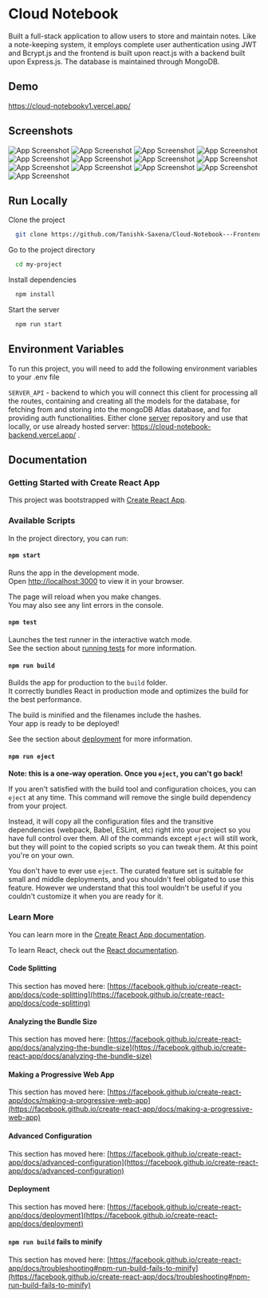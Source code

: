 
# Cloud Notebook

Built a full-stack application to allow users to store and maintain notes. Like a note-keeping system, it employs complete
user authentication using JWT and Bcrypt.js and the frontend is built upon react.js with a backend built upon Express.js.
The database is maintained through MongoDB.

## Demo

https://cloud-notebookv1.vercel.app/


## Screenshots

![App Screenshot](https://github.com/Tanishk-Saxena/Cloud-Notebook---Frontend/blob/master/Screenshots/Screenshot%20(60).png?raw=true)
![App Screenshot](https://github.com/Tanishk-Saxena/Cloud-Notebook---Frontend/blob/master/Screenshots/Screenshot%20(48).png?raw=true)
![App Screenshot](https://github.com/Tanishk-Saxena/Cloud-Notebook---Frontend/blob/master/Screenshots/Screenshot%20(49).png?raw=true)
![App Screenshot](https://github.com/Tanishk-Saxena/Cloud-Notebook---Frontend/blob/master/Screenshots/Screenshot%20(50).png?raw=true)
![App Screenshot](https://github.com/Tanishk-Saxena/Cloud-Notebook---Frontend/blob/master/Screenshots/Screenshot%20(51).png?raw=true)
![App Screenshot](https://github.com/Tanishk-Saxena/Cloud-Notebook---Frontend/blob/master/Screenshots/Screenshot%20(52).png?raw=true)
![App Screenshot](https://github.com/Tanishk-Saxena/Cloud-Notebook---Frontend/blob/master/Screenshots/Screenshot%20(53).png?raw=true)
![App Screenshot](https://github.com/Tanishk-Saxena/Cloud-Notebook---Frontend/blob/master/Screenshots/Screenshot%20(54).png?raw=true)
![App Screenshot](https://github.com/Tanishk-Saxena/Cloud-Notebook---Frontend/blob/master/Screenshots/Screenshot%20(55).png?raw=true)
![App Screenshot](https://github.com/Tanishk-Saxena/Cloud-Notebook---Frontend/blob/master/Screenshots/Screenshot%20(56).png?raw=true)
![App Screenshot](https://github.com/Tanishk-Saxena/Cloud-Notebook---Frontend/blob/master/Screenshots/Screenshot%20(57).png?raw=true)
![App Screenshot](https://github.com/Tanishk-Saxena/Cloud-Notebook---Frontend/blob/master/Screenshots/Screenshot%20(58).png?raw=true)
![App Screenshot](https://github.com/Tanishk-Saxena/Cloud-Notebook---Frontend/blob/master/Screenshots/Screenshot%20(59).png?raw=true)
## Run Locally

Clone the project

```bash
  git clone https://github.com/Tanishk-Saxena/Cloud-Notebook---Frontend
```

Go to the project directory

```bash
  cd my-project
```

Install dependencies

```bash
  npm install
```

Start the server

```bash
  npm run start
```


## Environment Variables

To run this project, you will need to add the following environment variables to your .env file

`SERVER_API` - backend to which you will connect this client for processing all the routes, containing and creating all the models for the database, for fetching from and storing into the mongoDB Atlas database, and for providing auth functionalities. Either clone [server](https://github.com/Tanishk-Saxena/Cloud-Notebook---Backend) repository and use that locally, or use already hosted server: https://cloud-notebook-backend.vercel.app/ .
## Documentation

### Getting Started with Create React App

This project was bootstrapped with [Create React App](https://github.com/facebook/create-react-app).

### Available Scripts

In the project directory, you can run:

#### `npm start`

Runs the app in the development mode.\
Open [http://localhost:3000](http://localhost:3000) to view it in your browser.

The page will reload when you make changes.\
You may also see any lint errors in the console.

#### `npm test`

Launches the test runner in the interactive watch mode.\
See the section about [running tests](https://facebook.github.io/create-react-app/docs/running-tests) for more information.

#### `npm run build`

Builds the app for production to the `build` folder.\
It correctly bundles React in production mode and optimizes the build for the best performance.

The build is minified and the filenames include the hashes.\
Your app is ready to be deployed!

See the section about [deployment](https://facebook.github.io/create-react-app/docs/deployment) for more information.

#### `npm run eject`

**Note: this is a one-way operation. Once you `eject`, you can't go back!**

If you aren't satisfied with the build tool and configuration choices, you can `eject` at any time. This command will remove the single build dependency from your project.

Instead, it will copy all the configuration files and the transitive dependencies (webpack, Babel, ESLint, etc) right into your project so you have full control over them. All of the commands except `eject` will still work, but they will point to the copied scripts so you can tweak them. At this point you're on your own.

You don't have to ever use `eject`. The curated feature set is suitable for small and middle deployments, and you shouldn't feel obligated to use this feature. However we understand that this tool wouldn't be useful if you couldn't customize it when you are ready for it.

### Learn More

You can learn more in the [Create React App documentation](https://facebook.github.io/create-react-app/docs/getting-started).

To learn React, check out the [React documentation](https://reactjs.org/).

#### Code Splitting

This section has moved here: [https://facebook.github.io/create-react-app/docs/code-splitting](https://facebook.github.io/create-react-app/docs/code-splitting)

#### Analyzing the Bundle Size

This section has moved here: [https://facebook.github.io/create-react-app/docs/analyzing-the-bundle-size](https://facebook.github.io/create-react-app/docs/analyzing-the-bundle-size)

#### Making a Progressive Web App

This section has moved here: [https://facebook.github.io/create-react-app/docs/making-a-progressive-web-app](https://facebook.github.io/create-react-app/docs/making-a-progressive-web-app)

#### Advanced Configuration

This section has moved here: [https://facebook.github.io/create-react-app/docs/advanced-configuration](https://facebook.github.io/create-react-app/docs/advanced-configuration)

#### Deployment

This section has moved here: [https://facebook.github.io/create-react-app/docs/deployment](https://facebook.github.io/create-react-app/docs/deployment)

#### `npm run build` fails to minify

This section has moved here: [https://facebook.github.io/create-react-app/docs/troubleshooting#npm-run-build-fails-to-minify](https://facebook.github.io/create-react-app/docs/troubleshooting#npm-run-build-fails-to-minify)


